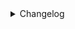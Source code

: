 <details>
  <summary>Changelog</summary>
  {% for version, log in changelog.items() %}
  {% if log %}
   ### {{ version }}
   ```{{ log }}```
   {% endif %}
  {% endfor %}
</details>


